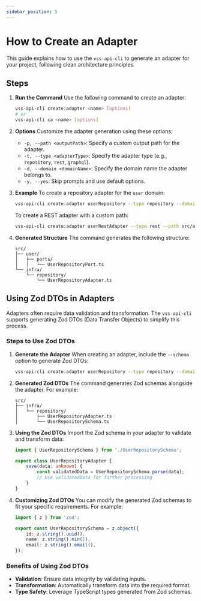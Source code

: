 ```yaml
---
sidebar_position: 5
---
```


# How to Create an Adapter

This guide explains how to use the `vss-api-cli` to generate an adapter for your project, following clean architecture principles.

## Steps

1. **Run the Command**
   Use the following command to create an adapter:
   ```bash
   vss-api-cli create:adapter <name> [options]
   # or
   vss-api-cli ca <name> [options]
   ```

2. **Options**
   Customize the adapter generation using these options:
   - `-p, --path <outputPath>`: Specify a custom output path for the adapter.
   - `-t, --type <adapterType>`: Specify the adapter type (e.g., `repository`, `rest`, `graphql`).
   - `-d, --domain <domainName>`: Specify the domain name the adapter belongs to.
   - `-y, --yes`: Skip prompts and use default options.

3. **Example**
   To create a repository adapter for the `user` domain:
   ```bash
   vss-api-cli create:adapter userRepository --type repository --domain user
   ```

   To create a REST adapter with a custom path:
   ```bash
   vss-api-cli create:adapter userRestAdapter --type rest --path src/adapters/rest
   ```

4. **Generated Structure**
   The command generates the following structure:
   ```
   src/
   ├── user/
   │   ├── ports/
   │   │   └── UserRepositoryPort.ts
   └── infra/
       └── repository/
           └── UserRepositoryAdapter.ts
   ```

## Using Zod DTOs in Adapters

Adapters often require data validation and transformation. The `vss-api-cli` supports generating Zod DTOs (Data Transfer Objects) to simplify this process.

### Steps to Use Zod DTOs

1. **Generate the Adapter**
   When creating an adapter, include the `--schema` option to generate Zod DTOs:
   ```bash
   vss-api-cli create:adapter userRepository --type repository --domain user --schema
   ```

2. **Generated Zod DTOs**
   The command generates Zod schemas alongside the adapter. For example:
   ```
   src/
   ├── infra/
   │   └── repository/
   │       ├── UserRepositoryAdapter.ts
   │       └── UserRepositorySchema.ts
   ```

3. **Using the Zod DTOs**
   Import the Zod schema in your adapter to validate and transform data:
   ```typescript
   import { UserRepositorySchema } from './UserRepositorySchema';

   export class UserRepositoryAdapter {
       save(data: unknown) {
           const validatedData = UserRepositorySchema.parse(data);
           // Use validatedData for further processing
       }
   }
   ```

4. **Customizing Zod DTOs**
   You can modify the generated Zod schemas to fit your specific requirements. For example:
   ```typescript
   import { z } from 'zod';

   export const UserRepositorySchema = z.object({
       id: z.string().uuid(),
       name: z.string().min(1),
       email: z.string().email(),
   });
   ```

### Benefits of Using Zod DTOs
- **Validation**: Ensure data integrity by validating inputs.
- **Transformation**: Automatically transform data into the required format.
- **Type Safety**: Leverage TypeScript types generated from Zod schemas.
